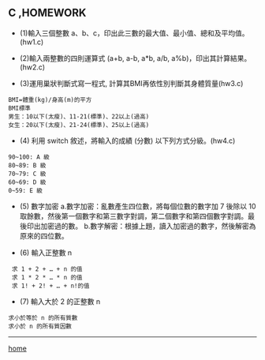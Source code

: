 
C ,HOMEWORK
----
* (1)輸入三個整數 a、b、c，印出此三數的最大值、最小值、總和及平均值。(hw1.c)
 
* (2)輸入兩整數的四則運算式 (a+b, a-b, a*b, a/b, a%b)，印出其計算結果。(hw2.c)

* (3)運用巢狀判斷式寫一程式, 計算其BMI再依性別判斷其身體質量(hw3.c)
```
BMI=體重(kg)/身高(m)的平方
BMI標準
男生：10以下(太瘦)、11-21(標準)、22以上(過高)
女生：20以下(太瘦)、21-24(標準)、25以上(過高)
```

* (4) 利用 switch 敘述，將輸入的成績 (分數) 以下列方式分級。(hw4.c)
```
90~100: A 級
80~89: B 級
70~79: C 級
60~69: D 級
0~59: E 級
```

* (5) 數字加密
a.數字加密：亂數產生四位數，將每個位數的數字加 7 後除以 10 取餘數，然後第一個數字和第三數字對調，第二個數字和第四個數字對調。最後印出加密過的數。
b.數字解密：根據上題，讀入加密過的數字，然後解密為原來的四位數。

* (6) 輸入正整數 n
```
 求 1 + 2 + … + n 的值
 求 1 * 2 * … * n 的值
 求 1! + 2! + … + n!的值
```

* (7) 輸入大於 2 的正整數 n
```
求小於等於 n 的所有質數
求小於 n 的所有質因數
```


----
[home](https://jangmts-organization.gitbook.io/c-yu-yan-yu-zi-liao-jie-gouxyan-suan-fa/ "")
